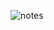 ![notes](https://github.com/Souvik-droid/To-Do-list/assets/80137576/23be1071-68a6-45e1-b6e0-ccb7083ed906)
